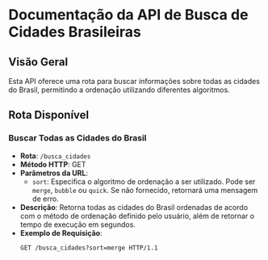 # Documentação da API de Busca de Cidades Brasileiras

## Visão Geral

Esta API oferece uma rota para buscar informações sobre todas as cidades do Brasil, permitindo a ordenação utilizando diferentes algoritmos.

## Rota Disponível

### Buscar Todas as Cidades do Brasil

- **Rota**: `/busca_cidades`
- **Método HTTP**: GET
- **Parâmetros da URL**:
  - `sort`: Especifica o algoritmo de ordenação a ser utilizado. Pode ser `merge`, `bubble` ou `quick`. Se não fornecido, retornará uma mensagem de erro.
- **Descrição**: Retorna todas as cidades do Brasil ordenadas de acordo com o método de ordenação definido pelo usuário, além de retornar o tempo de execução em segundos.
- **Exemplo de Requisição**:
  ```http
  GET /busca_cidades?sort=merge HTTP/1.1
